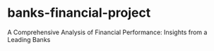 # banks-financial-project
A Comprehensive Analysis of Financial Performance: Insights from a Leading Banks

